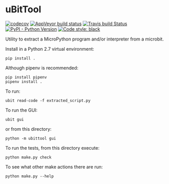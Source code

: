 # uBitTool

[![codecov](https://codecov.io/gh/carlosperate/ubittool/branch/master/graph/badge.svg)](https://codecov.io/gh/carlosperate/ubittool)
[![AppVeyor build status](https://ci.appveyor.com/api/projects/status/byfv99vlf6rinxne?svg=true)](https://ci.appveyor.com/project/carlosperate/ubitextract)
[![Travis build Status](https://travis-ci.org/carlosperate/ubittool.svg?branch=master)](https://travis-ci.org/carlosperate/ubittool)
[![PyPI - Python Version](https://img.shields.io/pypi/pyversions/ubittool.svg)](https://pypi.org/project/ubittool/)
[![Code style: black](https://img.shields.io/badge/code%20style-black-000000.svg)](https://github.com/ambv/black)

Utility to extract a MicroPython program and/or interpreter from a microbit.

Install in a Python 2.7 virtual environment:

```
pip install .
```

Although pipenv is recommended:

```
pip install pipenv
pipenv install .
```

To run:

```
ubit read-code -f extracted_script.py
```

To run the GUI:

```
ubit gui
```

or from this directory:

```
python -m ubittool gui
```

To run the tests, from this directory execute:

```
python make.py check
```

To see what other make actions there are run:

```
python make.py --help
```
